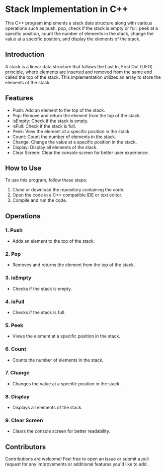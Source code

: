 # Stack Implementation in C++

This C++ program implements a stack data structure along with various operations such as push, pop, check if the stack is empty or full, peek at a specific position, count the number of elements in the stack, change the value at a specific position, and display the elements of the stack.

## Introduction

A stack is a linear data structure that follows the Last In, First Out (LIFO) principle, where elements are inserted and removed from the same end called the top of the stack. This implementation utilizes an array to store the elements of the stack.

## Features

- Push: Add an element to the top of the stack.
- Pop: Remove and return the element from the top of the stack.
- isEmpty: Check if the stack is empty.
- isFull: Check if the stack is full.
- Peek: View the element at a specific position in the stack.
- Count: Count the number of elements in the stack.
- Change: Change the value at a specific position in the stack.
- Display: Display all elements of the stack.
- Clear Screen: Clear the console screen for better user experience.

## How to Use

To use this program, follow these steps:

1. Clone or download the repository containing the code.
2. Open the code in a C++ compatible IDE or text editor.
3. Compile and run the code.

## Operations

### 1. Push
   - Adds an element to the top of the stack.

### 2. Pop
   - Removes and returns the element from the top of the stack.

### 3. isEmpty
   - Checks if the stack is empty.

### 4. isFull
   - Checks if the stack is full.

### 5. Peek
   - Views the element at a specific position in the stack.

### 6. Count
   - Counts the number of elements in the stack.

### 7. Change
   - Changes the value at a specific position in the stack.

### 8. Display
   - Displays all elements of the stack.

### 9. Clear Screen
   - Clears the console screen for better readability.

## Contributors

Contributions are welcome! Feel free to open an issue or submit a pull request for any improvements or additional features you'd like to add.
